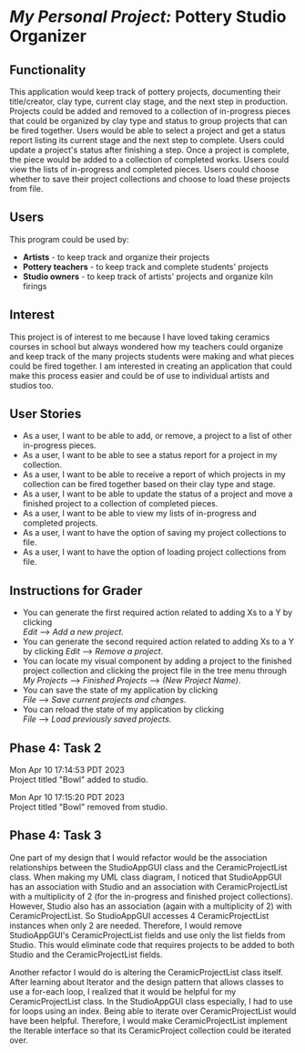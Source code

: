 # *My Personal Project:* Pottery Studio Organizer 

## Functionality ##
This application would keep track of pottery projects, 
documenting their title/creator, clay type, current clay stage, 
and the next step in production. Projects could be added and
removed to a collection of in-progress pieces that could be 
organized by clay type and status to group projects that can 
be fired together. Users would be able to select a project 
and get a status report listing its current stage and the 
next step to complete. Users could update a project's status 
after finishing a step. Once a project is complete, the piece 
would be added to a collection of completed works. Users could
view the lists of in-progress and completed pieces.
Users could choose whether to save their project collections 
and choose to load these projects from file.

## Users
This program could be used by:
- **Artists** - to keep track and organize their projects
- **Pottery teachers** - to keep track and complete students' 
projects
- **Studio owners** - to keep track of artists' projects and 
organize kiln firings

## Interest
This project is of interest to me because I have loved taking
ceramics courses in school but always wondered how my teachers
could organize and keep track of the many projects students 
were making and what pieces could be fired together. I am 
interested in creating an application that could make this 
process easier and could be of use to individual artists and 
studios too. 

## User Stories
- As a user, I want to be able to add, or remove, a project 
to a list of other in-progress pieces.
- As a user, I want to be able to see a status report for a 
project in my collection.
- As a user, I want to be able to receive a report of which 
projects in my collection can be fired together based on their
clay type and stage.
- As a user, I want to be able to update the status of a project 
and move a finished project to a collection of completed pieces.
- As a user, I want to be able to view my lists of in-progress
and completed projects.
- As a user, I want to have the option of saving my project collections to file.
- As a user, I want to have the option of loading project collections from file.

## Instructions for Grader

- You can generate the first required action related to adding Xs to a Y by clicking  
*Edit* --> *Add a new project*.
- You can generate the second required action related to adding Xs to a Y by clicking
  *Edit* --> *Remove a project*.
- You can locate my visual component by adding a project to the finished project collection
and clicking the project file in the tree menu through *My Projects* 
--> *Finished Projects* --> *(New Project Name)*.
- You can save the state of my application by clicking  
  *File* --> *Save current projects and changes*.
- You can reload the state of my application by clicking  
  *File* --> *Load previously saved projects*.

## Phase 4: Task 2
Mon Apr 10 17:14:53 PDT 2023
\
Project titled "Bowl" added to studio.

Mon Apr 10 17:15:20 PDT 2023
\
Project titled "Bowl" removed from studio.

## Phase 4: Task 3

One part of my design that I would refactor would be the association relationships 
between the StudioAppGUI class and the CeramicProjectList class. When making my UML class diagram,
I noticed that StudioAppGUI has an association with Studio and an association with CeramicProjectList
with a multiplicity of 2 (for the in-progress and finished project collections). However, Studio also
has an association (again with a multiplicity of 2) with CeramicProjectList. So StudioAppGUI accesses
4 CeramicProjectList instances when only 2 are needed. Therefore, I would remove StudioAppGUI's CeramicProjectList
fields and use only the list fields from Studio. This would eliminate code that requires projects to be added to both 
Studio and the CeramicProjectList fields.

Another refactor I would do is altering the CeramicProjectList class itself. After learning about Iterator and
the design pattern that allows classes to use a for-each loop, I realized that it would be helpful for my 
CeramicProjectList class. In the StudioAppGUI class especially, I had to use for loops using an index. Being able to
iterate over CeramicProjectList would have been helpful. Therefore, I would make CeramicProjectList implement
the Iterable interface so that its CeramicProject collection could be iterated over.